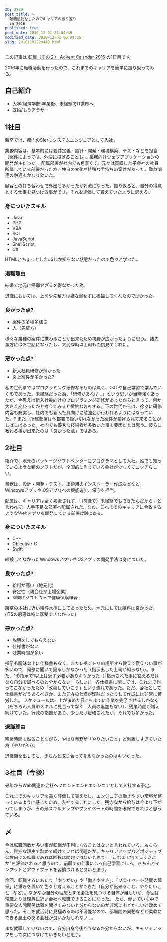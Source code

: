 ```yaml
---
ID: 2789
post_title: >
  転職活動をしたのでキャリアの振り返り
  in 2016
published: true
post_date: 2016-12-01 22:04:49
modified_date: 2016-12-02 00:04:25
slug: 20161201220449.html
---
```

<p class="c-alert is-info">この記事は <a href="http://qiita.com/advent-calendar/2016/job2">転職（その２） Advent Calendar 2016</a> の1日目です。</p>

2016年に転職活動を行ったので、これまでのキャリアを簡単に振り返ってみる。
<!--more-->

<h2>自己紹介</h2>

<ul>
<li>大学(経済学部)卒業後、未経験でIT業界へ</li>
<li>既婚/もうアラサー</li>
</ul>

<h2>1社目</h2>

新卒では、都内のSIerにシステムエンジニアとして入社。

業務内容は、基本的には要件定義・設計・開発・環境構築、テストなどを担当（案件によっては、外注に投げることも）。業務向けウェブアプリケーションの開発が主だった。
配属部署が社内でも色濃くて、元々は買収した子会社の社員所属している部署だった為、独自の文化や特殊な手持ちの案件があった。勤怠関連の融通もかなり効いた。

顧客との打ち合わせで外出も多かったが刺激になった。振り返ると、自分の得意とする仕事を見つける事ができ、それを評価して貰えていたように思える。

<h3>身についたスキル</h3>

<ul>
<li>Java</li>
<li>PHP</li>
<li>VBA</li>
<li>SQL</li>
<li>JavaScript</li>
<li>ShellScript</li>
<li>C#</li>
</ul>

HTMLとちょっとしたJSしか知らない状態だったので色々と学べた。

<h3>退職理由</h3>

結婚で地元に帰郷せざるを得なかった為。

退職においては、上司や先輩方は嫌な顔せずに祝福してくれたので助かった。

<h3>良かった点?</h3>

<ul>
<li>案件の多種多様さ</li>
<li>人（先輩方）</li>
</ul>

様々な業種の案件に携わることが出来たため視野が広がったように思う。
諸先輩方にはお世話になったし、大変な時は上司も面倒見てくれた。

<h3>悪かった点?</h3>

<ul>
<li>新入社員研修が薄かった</li>
<li>炎上案件が多かった?</li>
</ul>

私の世代まではプログラミング研修なるものは無く、OJTや自己学習で学んでいく形であった。未経験だった為、「研修があれば…」という思いが当時強くあったが、今思えば新入社員向けのプログラミング研修があったからと言って、何か大きく変わったかと考えてみると微妙な気もする。下の世代からは、徐々に研修内容も充実し、社内でも新入社員向けに勉強会が行われるようにはなっていた。?
また、所属部署は他部署で扱い切れなかった案件が投げられて来ることがしばしばあった。社内でも優秀な技術者が多数いた事も要因だとは思う。彼らに教わる事が出来たのは「良かった点」ではある。

<h2>2社目</h2>

紹介で、地元のパッケージソフトベンターにプログラマとして入社。誰でも知っているような類のソフトだが、全国的に作っている会社が少なくてニッチらしい。

業務は、設計・開発・テスト、出荷用のインストーラー作成などなど。WindowsアプリやiOSアプリへの機能追加、保守を担当。

配属は、キャリアは全く考慮されず、「（前職で）未経験でもできたんだから」と言われて、人手不足な部署へ配属された。なお、これまでのキャリアに合致するようなWebアプリを開発している部署は別にある。

<h3>身についたスキル</h3>

<ul>
<li>C++</li>
<li>Objective-C</li>
<li>Swift</li>
</ul>

経験してなかったWindowsアプリやiOSアプリの開発手法は身についた。

<h3>良かった点?</h3>

<ul>
<li>給料が高い（地元比）</li>
<li>安定性（親会社が上場企業）</li>
<li>関東ITソフトウェア健康保険組合</li>
</ul>

東京の本社に近い給与水準にしてあったため、地元にしては給料は良かった。
(ITSの恩恵は特に享受できなかった)

<h3>悪かった点?</h3>

<ul>
<li>説明をしてもらえない</li>
<li>仕様書がない</li>
<li>残業時間が多い</li>
</ul>

指示も曖昧な上に仕様書もなく、またレポジトリの場所すら教えて貰えない事が多いので、同僚に聞いて回るしかなかった（指示出した上司が知らない）。また、1の指示で1以上は返す必要がありキツかった（「指示された事に答えるだけなら自分で調べるのと分からない」らしい）。
各仕様書に関しては、これまで作ってこなかったため「改善していこう」という流れであった。ただ、会社として仕様書がどうあるべきか、また元々の仕様が曖昧だったりして作成には非常に苦労した。
スケジュールは、上が決めた日にちまでに作業を完了させるしかなく（もちろん人員のスキルに見合ってなく、人員の追加もない）、残業時間が増え続けていた。行政の指摘があり、少しだけ緩和されたが、それでも多かった。

<h3>退職理由</h3>

残業時間も然ることながら、やはり業務が「やりたいこと」と剥離しすぎていた為（やりがい）。

退職願を出しても、きちんと取り合って貰えなかったのはキツかった。

<h2>3社目（今後）</h2>

来年からWeb関連の会社へフロントエンドエンジニアとして入社する予定。

これまでのキャリアを高く評価して貰えたし、エンジニアの働きやすい環境が整っているように感じたため、入社することにした。残念ながら給与は今より下がってしまうが、その分スキルアップやプライベートの時間を確保できればと思っている。

<h2>〆</h2>

今は転職回数が多い事が転職が不利になることはないと言われている。もちろん、稚拙な理由で辞めて続けていれば問題だが、キャリアアップなどポジティブな理由での転職であれば回数は問題ではないと思う。
"これまで何をしてきたか"を評価されると思うので、前職での仕事にしろ自己学習にしろ、きちんとインプットとアウトプットを習慣づけると良いと思う。

今回、転職するにあたり「やりがい」や「働きやすさ」、「プライベート時間の確保」に重きを置いて色々と考えることができた（自分が出来ること、やりたいこと…など）。なかなか自分の理想とする会社を見つける自体が難しいが、今回は現職よりは理想に近い会社へ転職できることになった。
ただ、働いていく中で重要な人間関係は蓋を開けてみないと分からないのが非常にもどかしいと改めて思った。そこを就活時に見極めるのは不可能なので、部署間の異動などが柔軟にできる風土のある会社が良いかもしれない…。

まだ就職していないので、自分自身今後どうなるか分からないが、キャリアアップをして次につなげていきたいと思う。